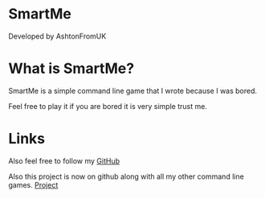 # SmartMe
Developed by AshtonFromUK
# What is SmartMe?
SmartMe is a simple command line game that I wrote because I was bored.

Feel free to play it if you are bored it is very simple trust me.

# Links
Also feel free to follow my [GitHub](https://github.com/AshtonFM)

Also this project is now on github along with all my other command line games. [Project](https://github.com/AshtonFM/SmartMe)
